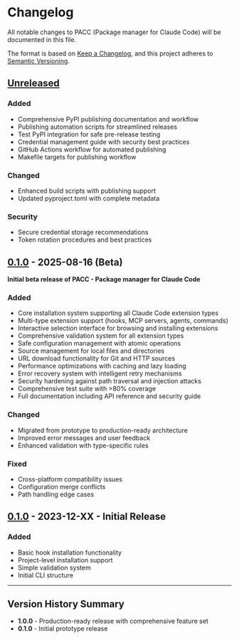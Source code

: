 # Changelog

All notable changes to PACC (Package manager for Claude Code) will be documented in this file.

The format is based on [Keep a Changelog](https://keepachangelog.com/en/1.0.0/),
and this project adheres to [Semantic Versioning](https://semver.org/spec/v2.0.0.html).

## [Unreleased]

### Added
- Comprehensive PyPI publishing documentation and workflow
- Publishing automation scripts for streamlined releases
- Test PyPI integration for safe pre-release testing
- Credential management guide with security best practices
- GitHub Actions workflow for automated publishing
- Makefile targets for publishing workflow

### Changed
- Enhanced build scripts with publishing support
- Updated pyproject.toml with complete metadata

### Security
- Secure credential storage recommendations
- Token rotation procedures and best practices

## [0.1.0] - 2025-08-16 (Beta)

**Initial beta release of PACC - Package manager for Claude Code**

### Added
- Core installation system supporting all Claude Code extension types
- Multi-type extension support (hooks, MCP servers, agents, commands)
- Interactive selection interface for browsing and installing extensions
- Comprehensive validation system for all extension types
- Safe configuration management with atomic operations
- Source management for local files and directories
- URL download functionality for Git and HTTP sources
- Performance optimizations with caching and lazy loading
- Error recovery system with intelligent retry mechanisms
- Security hardening against path traversal and injection attacks
- Comprehensive test suite with >80% coverage
- Full documentation including API reference and security guide

### Changed
- Migrated from prototype to production-ready architecture
- Improved error messages and user feedback
- Enhanced validation with type-specific rules

### Fixed
- Cross-platform compatibility issues
- Configuration merge conflicts
- Path handling edge cases

## [0.1.0] - 2023-12-XX - Initial Release

### Added
- Basic hook installation functionality
- Project-level installation support
- Simple validation system
- Initial CLI structure

---

## Version History Summary

- **1.0.0** - Production-ready release with comprehensive feature set
- **0.1.0** - Initial prototype release

[Unreleased]: https://github.com/anthropics/pacc/compare/v1.0.0...HEAD
[1.0.0]: https://github.com/anthropics/pacc/compare/v0.1.0...v1.0.0
[0.1.0]: https://github.com/anthropics/pacc/releases/tag/v0.1.0